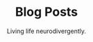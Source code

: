 ---
title: "Blog Posts"
subtitle: "Living life neurodivergently."
# meta description
description: "Living life neurodivergently."
draft: false
---